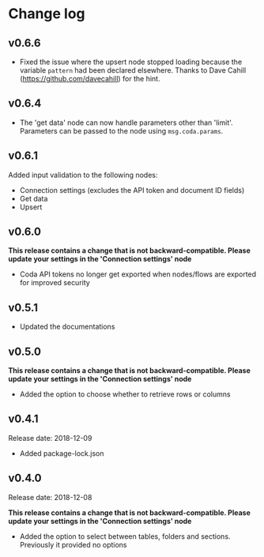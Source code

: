 # Change log

## v0.6.6
- Fixed the issue where the upsert node stopped loading because the variable `pattern` had been declared elsewhere. Thanks to Dave Cahill (https://github.com/davecahill) for the hint.

## v0.6.4
- The 'get data' node can now handle parameters other than 'limit'. Parameters can be passed to the node using `msg.coda.params`.

## v0.6.1
Added input validation to the following nodes:
- Connection settings (excludes the API token and document ID fields)
- Get data
- Upsert

## v0.6.0
**This release contains a change that is not backward-compatible. Please update your settings in the 'Connection settings' node**
- Coda API tokens no longer get exported when nodes/flows are exported for improved security

## v0.5.1
- Updated the documentations

## v0.5.0
**This release contains a change that is not backward-compatible. Please update your settings in the 'Connection settings' node**
- Added the option to choose whether to retrieve rows or columns

## v0.4.1
Release date: 2018-12-09
- Added package-lock.json

## v0.4.0
Release date: 2018-12-08

**This release contains a change that is not backward-compatible. Please update your settings in the 'Connection settings' node**
- Added the option to select between tables, folders and sections. Previously it provided no options
